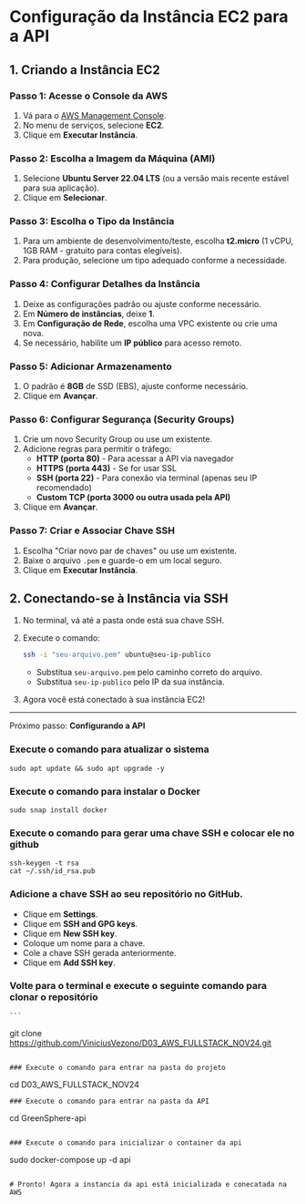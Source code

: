 # Configuração da Instância EC2 para a API

## 1. Criando a Instância EC2

### Passo 1: Acesse o Console da AWS

1. Vá para o [AWS Management Console](https://aws.amazon.com/console/).
2. No menu de serviços, selecione **EC2**.
3. Clique em **Executar Instância**.

### Passo 2: Escolha a Imagem da Máquina (AMI)

1. Selecione **Ubuntu Server 22.04 LTS** (ou a versão mais recente estável para sua aplicação).
2. Clique em **Selecionar**.

### Passo 3: Escolha o Tipo da Instância

1. Para um ambiente de desenvolvimento/teste, escolha **t2.micro** (1 vCPU, 1GB RAM - gratuito para contas elegíveis).
2. Para produção, selecione um tipo adequado conforme a necessidade.

### Passo 4: Configurar Detalhes da Instância

1. Deixe as configurações padrão ou ajuste conforme necessário.
2. Em **Número de instâncias**, deixe **1**.
3. Em **Configuração de Rede**, escolha uma VPC existente ou crie uma nova.
4. Se necessário, habilite um **IP público** para acesso remoto.

### Passo 5: Adicionar Armazenamento

1. O padrão é **8GB** de SSD (EBS), ajuste conforme necessário.
2. Clique em **Avançar**.

### Passo 6: Configurar Segurança (Security Groups)

1. Crie um novo Security Group ou use um existente.
2. Adicione regras para permitir o tráfego:
   - **HTTP (porta 80)** - Para acessar a API via navegador
   - **HTTPS (porta 443)** - Se for usar SSL
   - **SSH (porta 22)** - Para conexão via terminal (apenas seu IP recomendado)
   - **Custom TCP (porta 3000 ou outra usada pela API)**
3. Clique em **Avançar**.

### Passo 7: Criar e Associar Chave SSH

1. Escolha "Criar novo par de chaves" ou use um existente.
2. Baixe o arquivo `.pem` e guarde-o em um local seguro.
3. Clique em **Executar Instância**.

## 2. Conectando-se à Instância via SSH

1. No terminal, vá até a pasta onde está sua chave SSH.

2. Execute o comando:

   ```sh
   ssh -i "seu-arquivo.pem" ubuntu@seu-ip-publico
   ```

   - Substitua `seu-arquivo.pem` pelo caminho correto do arquivo.
   - Substitua `seu-ip-publico` pelo IP da sua instância.

3. Agora você está conectado à sua instância EC2!

---

Próximo passo: **Configurando a API**

### Execute o comando para atualizar o sistema
   
   ```
   sudo apt update && sudo apt upgrade -y
   ```

### Execute o comando para instalar o Docker 
   ```
   sudo snap install docker
   ```

### Execute o comando para gerar uma chave SSH e colocar ele no github

   ```
   ssh-keygen -t rsa
   cat ~/.ssh/id_rsa.pub
   ```

### Adicione a chave SSH ao seu repositório no GitHub.
- Clique em **Settings**.
- Clique em **SSH and GPG keys**.
- Clique em **New SSH key**.
- Coloque um nome para a chave.
- Cole a chave SSH gerada anteriormente.
- Clique em **Add SSH key**.

### Volte para o terminal e execute o seguinte comando para clonar o repositório 
    ```
   git clone https://github.com/ViniciusVezono/D03_AWS_FULLSTACK_NOV24.git
   ```

### Execute o comando para entrar na pasta do projeto
   ```
   cd D03_AWS_FULLSTACK_NOV24

   ```
### Execute o comando para entrar na pasta da API 
   ```
   cd GreenSphere-api
   ```

### Execute o comando para inicializar o container da api 
   ```
   sudo docker-compose up -d api
   ```

# Pronto! Agora a instancia da api está inicializada e conecatada na AWS


